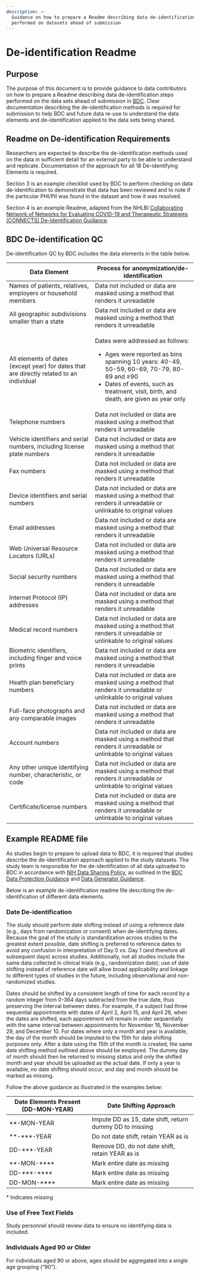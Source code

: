 ```yaml
---
description: >-
  Guidance on how to prepare a Readme describing data de-identification steps
  performed on datasets ahead of submission
---
```


# De-identification Readme

## Purpose

The purpose of this document is to provide guidance to data contributors on how to prepare a Readme describing data de-identification steps performed on the data sets ahead of submission in [BDC](https://biodatacatalyst.nhlbi.nih.gov/). Clear documentation describing the de-identification methods is required for submission to help BDC and future data re-use to understand the data elements and de-identification applied to the data sets being shared.&#x20;

## Readme on De-identification Requirements

Researchers are expected to describe the de-identification methods used on the data in sufficient detail for an external party to be able to understand and replicate. Documentation of the approach for all 18 De-identifying Elements is required.&#x20;

Section 3 is an example checklist used by BDC to perform checking on data de-identification to demonstrate that data has been reviewed and to note if the particular PHI/PII was found in the dataset and how it was resolved.&#x20;

Section 4 is an example Readme, adapted from the NHLBI [Collaborating Network of Networks for Evaluating COVID-19 and Therapeutic Strategies (CONNECTS) De-Identification Guidance](https://nhlbi-connects.org/common_data_elements).

## BDC De-identification QC

De-identification QC by BDC includes the data elements in the table below.

| Data Element                                                                             | Process for anonymization/de-identification                                                                                                                                                                                                  |
| ---------------------------------------------------------------------------------------- | -------------------------------------------------------------------------------------------------------------------------------------------------------------------------------------------------------------------------------------------- |
| Names of patients, relatives, employers or household members                             | Data not included or data are masked using a method that renders it unreadable                                                                                                                                                               |
| All geographic subdivisions smaller than a state                                         | Data not included or data are masked using a method that renders it unreadable                                                                                                                                                               |
| All elements of dates (except year) for dates that are directly related to an individual | <p>Dates were addressed as follows:</p><ul><li>Ages were reported as bins spanning 10 years: 40-49, 50-59, 60-69, 70-79, 80-89 and ≥90</li><li>Dates of events, such as treatment, visit, birth, and death, are given as year only</li></ul> |
| Telephone numbers                                                                        | Data not included or data are masked using a method that renders it unreadable                                                                                                                                                               |
| Vehicle identifiers and serial numbers, including license plate numbers                  | Data not included or data are masked using a method that renders it unreadable                                                                                                                                                               |
| Fax numbers                                                                              | Data not included or data are masked using a method that renders it unreadable                                                                                                                                                               |
| Device identifiers and serial numbers                                                    | Data not included or data are masked using a method that renders it unreadable or unlinkable to original values                                                                                                                              |
| Email addresses                                                                          | Data not included or data are masked using a method that renders it unreadable                                                                                                                                                               |
| Web Universal Resource Locators (URLs)                                                   | Data not included or data are masked using a method that renders it unreadable                                                                                                                                                               |
| Social security numbers                                                                  | Data not included or data are masked using a method that renders it unreadable                                                                                                                                                               |
| Internet Protocol (IP) addresses                                                         | Data not included or data are masked using a method that renders it unreadable                                                                                                                                                               |
| Medical record numbers                                                                   | Data not included or data are masked using a method that renders it unreadable or unlinkable to original values                                                                                                                              |
| Biometric identifiers, including finger and voice prints                                 | Data not included or data are masked using a method that renders it unreadable                                                                                                                                                               |
| Health plan beneficiary numbers                                                          | Data not included or data are masked using a method that renders it unreadable or unlinkable to original values                                                                                                                              |
| Full-face photographs and any comparable images                                          | Data not included or data are masked using a method that renders it unreadable                                                                                                                                                               |
| Account numbers                                                                          | Data not included or data are masked using a method that renders it unreadable or unlinkable to original values                                                                                                                              |
| Any other unique identifying number, characteristic, or code                             | Data not included or data are masked using a method that renders it unreadable or unlinkable to original values                                                                                                                              |
| Certificate/license numbers                                                              | Data not included or data are masked using a method that renders it unreadable or unlinkable to original values                                                                                                                              |

## Example README file

As studies begin to prepare to upload data to BDC, it is required that studies describe the de-identification approach applied to the study datasets. The study team is responsible for the de-identification of all data uploaded to BDC in accordance with [NIH Data Sharing Policy](https://osp.od.nih.gov/scientific-sharing/genomic-data-sharing/), as outlined in the [BDC Data Protection Guidance](https://biodatacatalyst.nhlbi.nih.gov/data-protection/) and [Data Generator Guidance](https://bdcatalyst.gitbook.io/biodata-catalyst-documentation/data-management/biodata-catalyst-data-generator-guidance).&#x20;

Below is an example de-identification readme file describing the de-identification of different data elements.&#x20;

### Date De-identification

The study should perform date shifting instead of using a reference date (e.g., days from randomization or consent) when de-identifying dates. Because the goal of the study is standardization across studies to the greatest extent possible, date shifting is preferred to reference dates to avoid any confusion in interpretation of Day 0 vs. Day 1 (and therefore all subsequent days) across studies. Additionally, not all studies include the same data collected in clinical trials (e.g., randomization date); use of date shifting instead of reference date will allow broad applicability and linkage to different types of studies in the future, including observational and non-randomized studies.&#x20;

Dates should be shifted by a consistent length of time for each record by a random integer from 0-364 days subtracted from the true date, thus preserving the interval between dates. For example, if a subject had three sequential appointments with dates of April 2, April 15, and April 26, when the dates are shifted, each appointment will remain in order sequentially with the same interval between appointments for November 16, November 29, and December 10. For dates where only a month and year is available, the day of the month should be imputed to the 15th for date shifting purposes only. After a date using the 15th of the month is created, the same date shifting method outlined above should be employed. The dummy day of month should then be returned to missing status and only the shifted month and year should be uploaded as the actual date. If only a year is available, no date shifting should occur, and day and month should be marked as missing.

Follow the above guidance as illustrated in the examples below:

| Date Elements Present (DD-MON-YEAR) | Date Shifting Approach                                  |
| ----------------------------------- | ------------------------------------------------------- |
| \*\*-MON-YEAR                       | Impute DD as 15, date shift, return dummy DD to missing |
| \*\*-\*\*\*-YEAR                    | Do not date shift, retain YEAR as is                    |
| DD-\*\*\*-YEAR                      | Remove DD, do not date shift, retain YEAR as is         |
| \*\*-MON-\*\*\*\*                   | Mark entire date as missing                             |
| DD-\*\*\*-\*\*\*\*                  | Mark entire date as missing                             |
| DD-MON-\*\*\*\*                     | Mark entire date as missing                             |

\* Indicates missing

### Use of Free Text Fields

Study personnel should review data to ensure no identifying data is included.&#x20;

### Individuals Aged 90 or Older

For individuals aged 90 or above, ages should be aggregated into a single age grouping (“90”).
